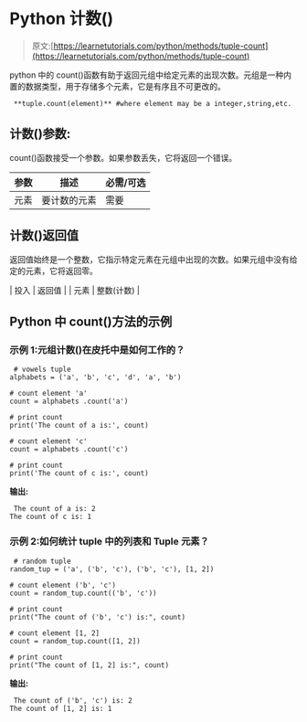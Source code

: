# Python 计数()

> 原文:[https://learnetutorials.com/python/methods/tuple-count](https://learnetutorials.com/python/methods/tuple-count)

python 中的 count()函数有助于返回元组中给定元素的出现次数。元组是一种内置的数据类型，用于存储多个元素，它是有序且不可更改的。

```
 **tuple.count(element)** #where element may be a integer,string,etc. 

```

## 计数()参数:

count()函数接受一个参数。如果参数丢失，它将返回一个错误。

| 参数 | 描述 | 必需/可选 |
| --- | --- | --- |
| 元素 | 要计数的元素 | 需要 |

## 计数()返回值

返回值始终是一个整数，它指示特定元素在元组中出现的次数。如果元组中没有给定的元素，它将返回零。

| 投入 | 返回值 |
| 元素 | 整数(计数) |

## Python 中 count()方法的示例

### 示例 1:元组计数()在皮托中是如何工作的？

```
 # vowels tuple
alphabets = ('a', 'b', 'c', 'd', 'a', 'b')

# count element 'a'
count = alphabets .count('a')

# print count
print('The count of a is:', count)

# count element 'c'
count = alphabets .count('c')

# print count
print('The count of c is:', count) 

```

**输出:**

```
 The count of a is: 2
The count of c is: 1 
```

### 示例 2:如何统计 tuple 中的列表和 Tuple 元素？

```
 # random tuple
random_tup = ('a', ('b', 'c'), ('b', 'c'), [1, 2])

# count element ('b', 'c')
count = random_tup.count(('b', 'c'))

# print count
print("The count of ('b', 'c') is:", count)

# count element [1, 2]
count = random_tup.count([1, 2])

# print count
print("The count of [1, 2] is:", count) 

```

**输出:**

```
 The count of ('b', 'c') is: 2
The count of [1, 2] is: 1 
```